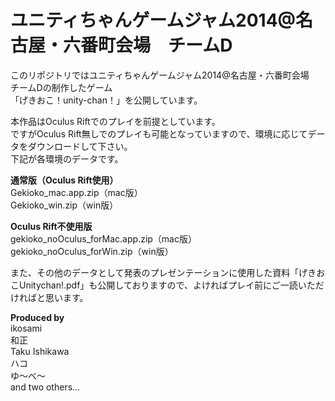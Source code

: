 ユニティちゃんゲームジャム2014@名古屋・六番町会場　チームD
=================
<p>
このリポジトリではユニティちゃんゲームジャム2014@名古屋・六番町会場　チームDの制作したゲーム<br />
「げきおこ！unity-chan！」を公開しています。
</p>
<p>
本作品はOculus Riftでのプレイを前提としています。<br />
ですがOculus Rift無しでのプレイも可能となっていますので、環境に応じてデータをダウンロードして下さい。<br />
下記が各環境のデータです。
</p>

<p>
<strong>通常版（Oculus Rift使用）</strong><br />
Gekioko_mac.app.zip（mac版）<br />
Gekioko_win.zip（win版）
</p>

<p>
<strong>Oculus Rift不使用版</strong><br />
gekioko_noOculus_forMac.app.zip（mac版）<br />
gekioko_noOculus_forWin.zip（win版）
</p>

<p>
また、その他のデータとして発表のプレゼンテーションに使用した資料「げきおこUnitychan!.pdf」も公開しておりますので、よければプレイ前にご一読いただければと思います。
</p>

<p><strong>Produced by</strong><br />
ikosami<br />
和正<br />
Taku Ishikawa<br />
ハコ<br />
ゆ～べ～<br />
and two others...</p>
